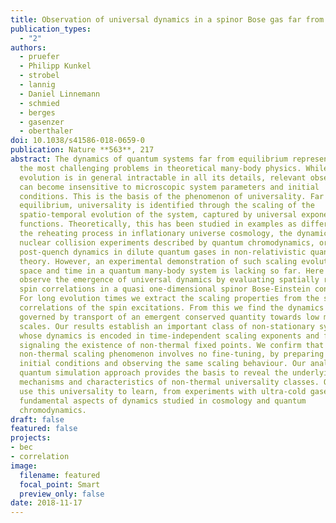 ```yaml
---
title: Observation of universal dynamics in a spinor Bose gas far from equilibrium
publication_types:
  - "2"
authors:
  - pruefer
  - Philipp Kunkel
  - strobel
  - lannig
  - Daniel Linnemann
  - schmied
  - berges
  - gasenzer
  - oberthaler
doi: 10.1038/s41586-018-0659-0
publication: Nature **563**, 217
abstract: The dynamics of quantum systems far from equilibrium represents one of
  the most challenging problems in theoretical many-body physics. While the
  evolution is in general intractable in all its details, relevant observables
  can become insensitive to microscopic system parameters and initial
  conditions. This is the basis of the phenomenon of universality. Far from
  equilibrium, universality is identified through the scaling of the
  spatio-temporal evolution of the system, captured by universal exponents and
  functions. Theoretically, this has been studied in examples as different as
  the reheating process in inflationary universe cosmology, the dynamics of
  nuclear collision experiments described by quantum chromodynamics, or the
  post-quench dynamics in dilute quantum gases in non-relativistic quantum field
  theory. However, an experimental demonstration of such scaling evolution in
  space and time in a quantum many-body system is lacking so far. Here we
  observe the emergence of universal dynamics by evaluating spatially resolved
  spin correlations in a quasi one-dimensional spinor Bose-Einstein condensate.
  For long evolution times we extract the scaling properties from the spatial
  correlations of the spin excitations. From this we find the dynamics to be
  governed by transport of an emergent conserved quantity towards low momentum
  scales. Our results establish an important class of non-stationary systems
  whose dynamics is encoded in time-independent scaling exponents and functions
  signaling the existence of non-thermal fixed points. We confirm that the
  non-thermal scaling phenomenon involves no fine-tuning, by preparing different
  initial conditions and observing the same scaling behaviour. Our analog
  quantum simulation approach provides the basis to reveal the underlying
  mechanisms and characteristics of non-thermal universality classes. One may
  use this universality to learn, from experiments with ultra-cold gases, about
  fundamental aspects of dynamics studied in cosmology and quantum
  chromodynamics.
draft: false
featured: false
projects:
- bec
- correlation
image:
  filename: featured
  focal_point: Smart
  preview_only: false
date: 2018-11-17
---
```

